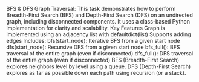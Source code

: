 BFS & DFS Graph Traversal:
This task demonstrates how to perform Breadth-First Search (BFS) and Depth-First Search (DFS) on an undirected graph, including disconnected components. It uses a class-based Python implementation for clarity and scalability.
Key Features
Graph is implemented using an adjacency list with defaultdict(list)
Supports adding edges
Includes:
bfs(start_node): Iterative BFS from a given start node
dfs(start_node): Recursive DFS from a given start node
bfs_full(): BFS traversal of the entire graph (even if disconnected)
dfs_full(): DFS traversal of the entire graph (even if disconnected)
BFS (Breadth-First Search) explores neighbors level by level using a queue.
DFS (Depth-First Search) explores as far as possible down each path using recursion (or a stack).